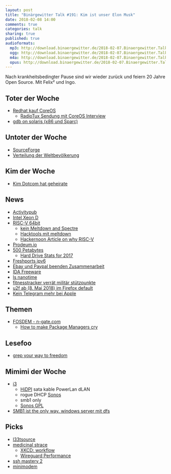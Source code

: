 ```yaml
---
layout: post
title: "Binärgewitter Talk #191: Kim ist unser Elon Musk"
date: 2018-02-08 14:00
comments: true
categories: talk
sharing: true
published: true
audioformats:
  mp3: http://download.binaergewitter.de/2018-02-07.Binaergewitter.Talk.191.mp3
  ogg: http://download.binaergewitter.de/2018-02-07.Binaergewitter.Talk.191.ogg
  m4a: http://download.binaergewitter.de/2018-02-07.Binaergewitter.Talk.191.m4a
  opus: http://download.binaergewitter.de/2018-02-07.Binaergewitter.Talk.191.opus
---
```

Nach krankheitsbedingter Pause sind wir wieder zurück und feiern 20 Jahre Open Source.
Mit Felix² und Ingo.

## Toter der Woche
- [Redhat kauf CoreOS]( https://www.heise.de/developer/meldung/Containerisierung-Red-Hat-kauft-CoreOS-3956058.html )
    * [RadioTux Sendung mit CoreOS Interview]( https://www.radiotux.de/index.php?/archives/8028-RadioTux-Sendung-April-2017.html )
- [gdb on solaris (x86 und Sparc)]( https://www.heise.de/developer/meldung/GNU-Debugger-GDB-8-1-nimmt-Abschied-von-Solaris-3958366.html )

## Untoter der Woche

- [SourceForge]( https://sourceforge.net/blog/introducing-the-new-sourceforge/ )
- [Verteilung der Weltbevölkerung](http://brilliantmaps.com/population-circle/ )

## Kim der Woche
- [Kim Dotcom hat geheirate]( https://www.heise.de/newsticker/meldung/Kim-Dotcom-hat-geheiratet-und-will-Neuseeland-verklagen-3947150.html )

## News
- [Activitypub](http://www.linux-magazin.de/news/activitypub-neuer-standard-fuer-dezentrale-netzwerke/ )
- [Intel Xeon D]( https://www.heise.de/newsticker/meldung/Intel-Xeon-D-2100-Mikroserver-Prozessor-mit-bis-zu-18-Kernen-3959076.html )
- [RISC-V 64bit]( https://www.heise.de/newsticker/meldung/RISC-V-Entwickler-Board-mit-64-Bit-Chip-und-Linux-ab-Juni-3960308.html )
  * [kein Meltdown and Spectre]( https://www.sifive.com/blog/2018/01/05/sifive-statement-on-meltdown-and-spectre/ )
  * [Hacktools mit meltdown]( https://www.elektronikpraxis.vogel.de/it-experte-warnt-meltdown-nutzende-hacking-tools-bereits-im-netz-a-676195/ )
  * [Hackernoon Article on why RISC-V]( https://hackernoon.com/why-we-need-risc-v-f94e3929891b )
-  [Prodeum.io](https://twitter.com/i/web/status/957527371221028865 )
- [500 Petabytes]( https://www.backblaze.com/blog/500-petabytes-and-counting/ )
  * [Hard Drive Stats for 2017]( https://www.backblaze.com/blog/hard-drive-stats-for-2017/ )
- [Freshports ipv6]( https://dan.langille.org/2018/01/13/adding-ipv6-to-an-nginx-website-on-freebsd-freshports/ )
- [Ebay und Paypal beenden Zusammenarbeit](https://www.heise.de/newsticker/meldung/Keine-Freunde-mehr-eBay-beendet-Zusammenarbeit-mit-PayPal-3958268.html )
- [IDA Freeware]( https://www.hex-rays.com/products/ida/support/download_freeware.shtml )
- [ls nanotime]( http://lists.dragonflybsd.org/pipermail/commits/2017-December/627059.html )
- [fitnesstracker verrät militär stützpunkte]( 
https://www.golem.de/news/onlinetraining-fitnesstracker-strava-verraet-lage-von-militaerstuetzpunkten-1801-132434.html )
- [u2f ab (8. Mai 2018) im Firefox default]( 
https://blog.mozilla.org/press-de/2018/01/25/wie-hardware-token-basierte-zwei-faktor-authentifizierung-mit-der-webauthn-api-funktioniert/ )
- [Kein Telegram mehr bei Apple](https://www.heise.de/mac-and-i/meldung/Ungeeignete-Inhalte-Apple-wirft-Messenger-Telegram-raus-3958529.html )

## Themen
- [FOSDEM - n-gate.com]( http://n-gate.com/fosdem/2018/01/28/0/ )
  - [How to make Package Managers cry]( https://fosdem.org/2018/schedule/event/how_to_make_package_managers_cry/ )

## Lesefoo
- [grep your way to freedom]( https://anniecherkaev.com/grep-your-way-to-freedom )

## Mimimi der Woche
- [i3]( https://i3wm.org/ )
  * [HiDPI]( https://wiki.archlinux.org/index.php/HiDPI )
sata kable
PowerLan dLAN
  - rogue DHCP
[Sonos]( https://twitter.com/l33tname/status/960953579078144000 )
   - smb1 only
   - [Sonos GPL]( http://www.sonos.com/documents/gpl/8.2/gpl.html )
- [SMB1 ist the only way. windows server mit dfs](https://bugzilla.samba.org/show_bug.cgi?id=12917 )

## Picks
- [l33tsource]( https://l33tsource.com )
- [medicinal strace]( https://github.com/strace/strace/issues/14 ) 
  - [XKCD: workflow]( https://xkcd.com/1172/ )
  - [Wireguard Performance]( https://www.wireguard.com/performance/ )
- [ssh mastery 2]( https://www.tiltedwindmillpress.com/?product=ssh-mastery-2nd-edition )
- [minimodem]( http://www.whence.com/minimodem/ )
